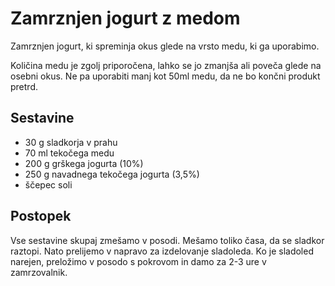 # Zamrznjen jogurt z medom

Zamrznjen jogurt, ki spreminja okus glede na vrsto medu, ki ga uporabimo.

Količina medu je zgolj priporočena, lahko se jo zmanjša ali poveča glede na osebni okus. Ne pa uporabiti manj kot 50ml medu, da ne bo končni produkt pretrd.

## Sestavine

 * 30 g sladkorja v prahu
 * 70 ml tekočega medu
 * 200 g grškega jogurta (10%)
 * 250 g navadnega tekočega jogurta (3,5%)
 * ščepec soli

 
## Postopek
 
Vse sestavine skupaj zmešamo v posodi. Mešamo toliko časa, da se sladkor raztopi. Nato prelijemo v napravo za izdelovanje sladoleda. Ko je sladoled narejen, preložimo v posodo s pokrovom in damo za 2-3 ure v zamrzovalnik.

